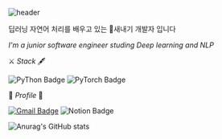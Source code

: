 ![header](https://capsule-render.vercel.app/api?type=waving&color=gradient&height=270&section=header&text=✨%20Kim%20Doyeon%20🍀&fontSize=83)

딥러닝 자연어 처리를 배우고 있는 🌱새내기 개발자 입니다


_I'm a junior software engineer studing Deep learning and NLP_

⚔ _Stack_ 🖋


![PyThon Badge](https://img.shields.io/badge/Python-blue?style=flat-square&logo=Python&logoColor=white)  ![PyTorch Badge](https://img.shields.io/badge/PyTorch-EE4C2C?style=flat-square&logo=PyTorch&logoColor=white)

💎 _Profile_ 💎


[![Gmail Badge](https://img.shields.io/badge/Gmail-d14836?style=flat-square&logo=Gmail&logoColor=white&link=mailto:mari970@naver.com)](mailto:mari970@naver.com) 
![Notion Badge](https://img.shields.io/badge/Study-yellow?style=flat-square&logo=Notion&logoColor=white&link=https://www.notion.so/Doyeon-Study-8bed26644d1e42109980d0e9dcb3102f)


![Anurag's GitHub stats](https://github-readme-stats.vercel.app/api?username=dodoyeon&&show_icons=true&theme=cobalt)

